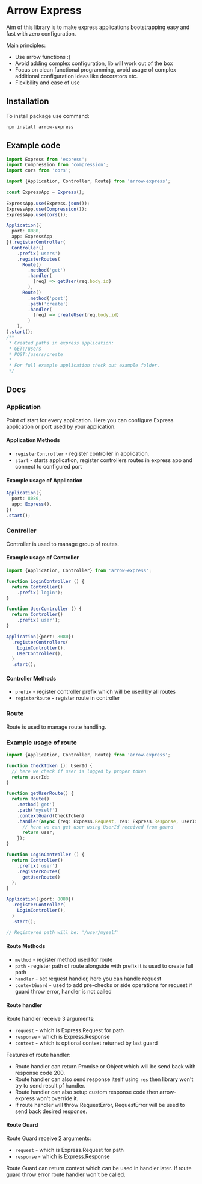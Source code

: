 # Arrow Express

Aim of this library is to make express applications bootstrapping easy and fast with zero configuration.

Main principles:
- Use arrow functions :)
- Avoid adding complex configuration, lib will work out of the box
- Focus on clean functional programming, avoid usage of complex additional configuration ideas like decorators etc.
- Flexibility and ease of use

## Installation
To install package use command:

`npm install arrow-express`

## Example code

```ts
import Express from 'express';
import Compression from 'compression';
import cors from 'cors';

import {Application, Controller, Route} from 'arrow-express';

const ExpressApp = Express();
  
ExpressApp.use(Express.json());
ExpressApp.use(Compression());
ExpressApp.use(cors());

Application({
  port: 8080,
  app: ExpressApp
}).registerController(
  Controller()
    .prefix('users')
    .registerRoutes(
      Route()
        .method('get')
        .handler(
          (req) => getUser(req.body.id)
        ),
      Route()
        .method('post')
        .path('create')
        .handler(
          (req) => createUser(req.body.id)
        )
    ),
).start();
/**
 * Created paths in express application:
 * GET:/users
 * POST:/users/create
 *
 * For full example application check out example folder.
 */
```
## Docs
### Application

Point of start for every application.
Here you can configure Express application or port used by your application.


#### Application Methods

- `registerController` - register controller in application.
- `start` - starts application, register controllers routes in express app and connect to configured port

#### Example usage of Application

```ts
Application({
  port: 8080,
  app: Express(),
})
.start();
```

### Controller

Controller is used to manage group of routes.

#### Example usage of Controller

```ts
import {Application, Controller} from 'arrow-express';

function LoginController () {
  return Controller()
    .prefix('login');
}

function UserController () {
  return Controller()
    .prefix('user');
}

Application({port: 8080})
  .registerControllers(
    LoginController(),
    UserController(),
  )
  .start();
```

#### Controller Methods

- `prefix` - register controller prefix which will be used by all routes
- `registerRoute` - register route in controller

### Route

Route is used to manage route handling.

### Example usage of route

```ts
import {Application, Controller, Route} from 'arrow-express';

function CheckToken (): UserId {
  // here we check if user is logged by proper token
  return userId;
}

function getUserRoute() {
  return Route()
    .method('get')
    .path('myself')
    .contextGuard(CheckToken)
    .handler(async (req: Express.Request, res: Express.Response, userId: UserId) => {
      // here we can get user using UserId received from guard
      return user;
    });
}

function LoginController () {
  return Controller()
    .prefix('user')
    .registerRoutes(
      getUserRoute()
  );
}

Application({port: 8080})
  .registerController(
    LoginController(),
  )
  .start();

// Registered path will be: '/user/myself'
```

#### Route Methods

- `method` - register method used for route
- `path` - register path of route alongside with prefix it is used to create full path
- `handler` - set request handler, here you can handle request
- `contextGuard` - used to add pre-checks or side operations for request if guard throw error, handler is not called

#### Route handler

Route handler receive 3 arguments:

- `request` - which is Express.Request for path
- `response` - which is Express.Response
- `context` - which is optional context returned by last guard

Features of route handler:
- Route handler can return Promise or Object which will be send back with response code 200.
- Route handler can also send response itself using `res` then library won't try to send result pf handler.
- Route handler can also setup custom response code then arrow-express won't override it.
- If route handler will throw RequestError, RequestError will be used to send back desired response.


#### Route Guard

Route Guard receive 2 arguments:

- `request` - which is Express.Request for path
- `response` - which is Express.Response

Route Guard can return context which can be used in handler later.
If route guard throw error route handler won't be called.
